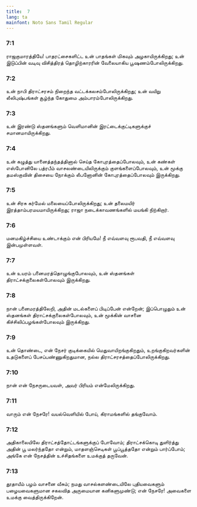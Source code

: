 ```yaml
---
title:  7
lang: ta
mainfont: Noto Sans Tamil Regular
---
```


###  7:1

ராஜகுமாரத்தியே! பாதரட்சைகளிட்ட உன் பாதங்கள் மிகவும் அழகாயிருக்கிறது; உன் இடுப்பின் வடிவு விசித்திரத் தொழிற்காரரின் வேலையாகிய பூஷணம்போலிருக்கிறது.

###  7:2

உன் நாபி திராட்சரசம் நிறைந்த வட்டக்கலசம்போலிருக்கிறது; உன் வயிறு லீலிபுஷ்பங்கள் சூழ்ந்த கோதுமை அம்பாரம்போலிருக்கிறது.

###  7:3

உன் இரண்டு ஸ்தனங்களும் வெளிமானின் இரட்டைக்குட்டிகளுக்குச் சமானமாயிருக்கிறது.

###  7:4

உன் கழுத்து யானைத்தந்தத்தினால் செய்த கோபுரத்தைப்போலவும், உன் கண்கள் எஸ்போனிலே பத்ரபீம் வாசலண்டையிலிருக்கும் குளங்களைப்போலவும், உன் மூக்கு தமஸ்குவின் திசையை நோக்கும் லீபனோனின் கோபுரத்தைப்போலவும் இருக்கிறது.

###  7:5

உன் சிரசு கர்மேல் மலையைப்போலிருக்கிறது; உன் தலைமயிர் இரத்தாம்பரமயமாயிருக்கிறது; ராஜா நடைக்காவணங்களில் மயங்கி நிற்கிறார்.

###  7:6

மனமகிழ்ச்சியை உண்டாக்கும் என் பிரியமே! நீ எவ்வளவு ரூபவதி, நீ எவ்வளவு இன்பமுள்ளவள்.

###  7:7

உன் உயரம் பனைமரத்தொழுங்குபோலவும், உன் ஸ்தனங்கள் திராட்சக்குலைகள்போலவும் இருக்கிறது.

###  7:8

நான் பனைமரத்திலேறி, அதின் மடல்களைப் பிடிப்பேன் என்றேன்; இப்பொழுதும் உன் ஸ்தனங்கள் திராட்சக்குலைகள்போலவும், உன் மூக்கின் வாசனை கிச்சிலிப்பழங்கள்போலவும் இருக்கிறது.

###  7:9

உன் தொண்டை, என் நேசர் குடிக்கையில் மெதுவாயிறங்குகிறதும், உறங்குகிறவர்களின் உதடுகளைப் பேசப்பண்ணுகிறதுமான, நல்ல திராட்சரசத்தைப்போலிருக்கிறது.

###  7:10

நான் என் நேசருடையவள், அவர் பிரியம் என்மேலிருக்கிறது.

###  7:11

வாரும் என் நேசரே! வயல்வெளியில் போய், கிராமங்களில் தங்குவோம்.

###  7:12

அதிகாலையிலே திராட்சத்தோட்டங்களுக்குப் போவோம்; திராட்சக்கொடி துளிர்த்து அதின் பூ மலர்ந்ததோ என்றும், மாதளஞ்செடிகள் பூப்பூத்ததோ என்றும் பார்ப்போம்; அங்கே என் நேசத்தின் உச்சிதங்களை உமக்குத் தருவேன்.

###  7:13

தூதாயீம் பழம் வாசனை வீசும்; நமது வாசல்களண்டையிலே புதியவைகளும் பழையவைகளுமான சகலவித அருமையான கனிகளுமுண்டு; என் நேசரே! அவைகளை உமக்கு வைத்திருக்கிறேன்.

